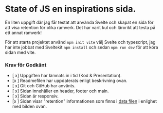 # State of JS en inspirations sida.

En liten uppgift där jag får testat att använda Svelte och skapat en sida för att visa retention för olika ramverk. Det har varit kul och lärorikt att testa på ett annat ramverk!

För att starta projektet använd `npm init vite` välj Svelte och typescript, jag har inte jobbat med Sveltekit `npm install` och sedan `npm run dev` för att köra sidan med vite.

### Krav för Godkänt

- [ x] Uppgiften har lämnats in i tid (Kod & Presentation).
- [x ] Readmefilen har uppdaterats enligt beskrivning ovan.
- [ x] Git och GitHub har använts.
- [ x] Sidan innehåller en header, footer och main.
- [ x] Sidan är responsiv.
- [x ] Sidan visar "retention" informationen som finns i [data filen](./data/index.js) i enlighet med bilden ovan.
